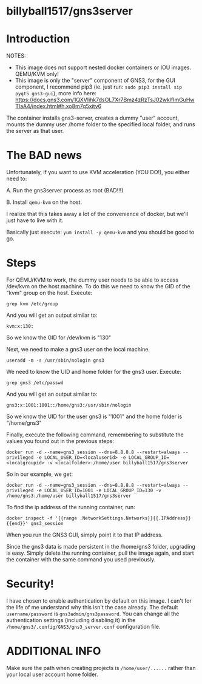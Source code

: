 # billyball1517/gns3server
# Introduction

NOTES:

- This image does not support nested docker containers or IOU images. QEMU/KVM only!
- This image is only the "server" component of GNS3, for the GUI component, I recommend pip3 (ie. just run: `sudo pip3 install sip pyqt5 gns3-gui`), more info here: https://docs.gns3.com/1QXVIihk7dsOL7Xr7Bmz4zRzTsJ02wklfImGuHwTlaA4/index.html#h.xo8m7q5xitv6

The container installs gns3-server, creates a dummy "user" account, mounts the dummy user /home folder to the specified local folder, and runs the server as that user.

# The BAD news

Unfortunately, if you want to use KVM acceleration (YOU DO!), you either need to:

A. Run the gns3server process as root (BAD!!!)

B. Install `qemu-kvm` on the host.

I realize that this takes away a lot of the convenience of docker, but we'll just have to live with it.

Basically just execute: `yum install -y qemu-kvm` and you should be good to go.

# Steps

For QEMU/KVM to work, the dummy user needs to be able to access /dev/kvm on the host machine. To do this we need to know the GID of the "kvm" group on the host. Execute:

`grep kvm /etc/group`

And you will get an output similar to:

`kvm:x:130:`

So we know the GID for /dev/kvm is "130"

Next, we need to make a gns3 user on the local machine.

`useradd -m -s /usr/sbin/nologin gns3`

We need to know the UID and home folder for the gns3 user. Execute:

`grep gns3 /etc/passwd`

And you will get an output similar to:

`gns3:x:1001:1001::/home/gns3:/usr/sbin/nologin`

So we know the UID for the user gns3 is "1001" and the home folder is "/home/gns3"

Finally, execute the following command, remembering to substitute the values you found out in the previous steps:

`docker run -d --name=gns3_session --dns=8.8.8.8 --restart=always --privileged -e LOCAL_USER_ID=<localuserid> -e LOCAL_GROUP_ID=<localgroupid> -v <localfolder>:/home/user billyball1517/gns3server`

So in our example, we get:

`docker run -d --name=gns3_session --dns=8.8.8.8 --restart=always --privileged -e LOCAL_USER_ID=1001 -e LOCAL_GROUP_ID=130 -v /home/gns3:/home/user billyball1517/gns3server`

To find the ip address of the running container, run:

`docker inspect -f '{{range .NetworkSettings.Networks}}{{.IPAddress}}{{end}}' gns3_session`

When you run the GNS3 GUI, simply point it to that IP address.

Since the gns3 data is made persistent in the /home/gns3 folder, upgrading is easy. Simply delete the running container, pull the image again, and start the container with the same command you used previously.

# Security!

I have chosen to enable authentication by default on this image. I can't for the life of me understand why this isn't the case already. The default `username/password` is `gns3admin/gns3password`. You can change all the authentication settings (including disabling it) in the `/home/gns3/.config/GNS3/gns3_server.conf` configuration file.

# ADDITIONAL INFO

Make sure the path when creating projects is `/home/user/......`  rather than your local user account home folder.
